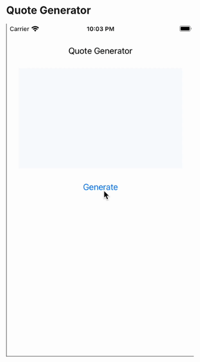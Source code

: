 # Quote Generator

![](https://github.com/inwookie/swift-projects/blob/main/QuoteGenerator/preview/QuoteGenerator.gif?raw=true)
